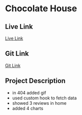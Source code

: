 # Chocolate House

## Live Link
[Live Link](https://prismatic-dasik-be9132.netlify.app/)

## Git Link
[Git Link](https://github.com/programming-hero-web-course-4/product-analysis-website-jahidulis)

## Project Description
* in 404 added gif
* used custom hook to fetch data
* showed 3 reviews in home
* added 4 charts
